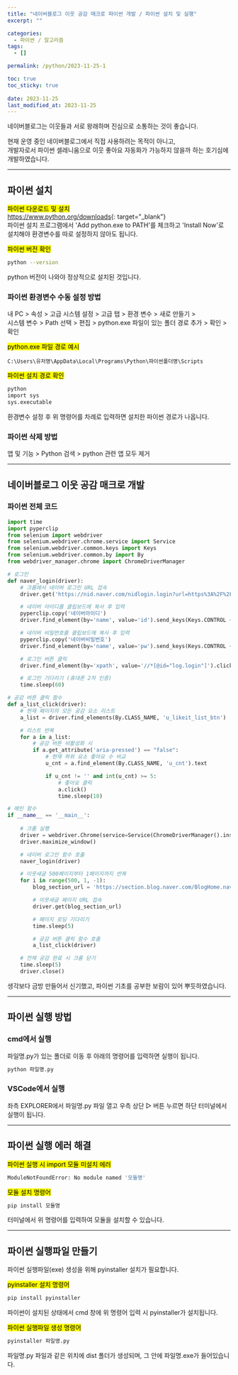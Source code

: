 ```yaml
---
title: "네이버블로그 이웃 공감 매크로 파이썬 개발 / 파이썬 설치 및 실행"
excerpt: ""

categories:
  - 파이썬 / 알고리즘
tags:
  - []

permalink: /python/2023-11-25-1

toc: true
toc_sticky: true
 
date: 2023-11-25
last_modified_at: 2023-11-25
---
```


네이버블로그는 이웃들과 서로 왕래하며 진심으로 소통하는 것이 좋습니다.

현재 운영 중인 네이버블로그에서 직접 사용하려는 목적이 아니고,  
개발자로서 파이썬 셀레니움으로 이웃 좋아요 자동화가 가능하지 않을까 하는 호기심에 개발하였습니다.  

---

## 파이썬 설치

<mark>파이썬 다운로드 및 설치</mark>  
<https://www.python.org/downloads>{: target="_blank"}  
파이썬 설치 프로그램에서 'Add python.exe to PATH'를 체크하고 'Install Now'로 설치해야 환경변수를 따로 설정하지 않아도 됩니다.

<mark>파이썬 버전 확인</mark>
```bash
python --version
```
python 버전이 나와야 정상적으로 설치된 것입니다.

### 파이썬 환경변수 수동 설정 방법

내 PC > 속성 > 고급 시스템 설정 > 고급 탭 > 환경 변수 > 새로 만들기 >  
시스템 변수 > Path 선택 > 편집 > python.exe 파일이 있는 폴더 경로 추가 > 확인 > 확인

<mark>python.exe 파일 경로 예시</mark>
```
C:\Users\유저명\AppData\Local\Programs\Python\파이썬폴더명\Scripts
```

<mark>파이썬 설치 경로 확인</mark>
```bash
python
import sys
sys.executable
```
환경변수 설정 후 위 명령어를 차례로 입력하면 설치한 파이썬 경로가 나옵니다.

### 파이썬 삭제 방법

앱 및 기능 > Python 검색 > python 관련 앱 모두 제거

---

## 네이버블로그 이웃 공감 매크로 개발

### 파이썬 전체 코드
```python
import time
import pyperclip
from selenium import webdriver
from selenium.webdriver.chrome.service import Service
from selenium.webdriver.common.keys import Keys
from selenium.webdriver.common.by import By
from webdriver_manager.chrome import ChromeDriverManager

# 로그인
def naver_login(driver):
    # 크롬에서 네이버 로그인 URL 접속
    driver.get('https://nid.naver.com/nidlogin.login?url=https%3A%2F%2Fsection.blog.naver.com%2FBlogHome.naver')

    # 네이버 아이디를 클립보드에 복사 후 입력
    pyperclip.copy('네이버아이디') 
    driver.find_element(by='name', value='id').send_keys(Keys.CONTROL + 'v')

    # 네이버 비밀번호를 클립보드에 복사 후 입력
    pyperclip.copy('네이버비밀번호')
    driver.find_element(by='name', value='pw').send_keys(Keys.CONTROL + 'v')

    # 로그인 버튼 클릭
    driver.find_element(by='xpath', value='//*[@id="log.login"]').click()

    # 로그인 기다리기 (휴대폰 2차 인증)
    time.sleep(60)

# 공감 버튼 클릭 함수
def a_list_click(driver):
    # 현재 페이지의 모든 공감 요소 리스트
    a_list = driver.find_elements(By.CLASS_NAME, 'u_likeit_list_btn')

    # 리스트 반복
    for a in a_list:
        # 공감 버튼 비활성화 시
        if a.get_attribute('aria-pressed') == "false":
            # 현재 하위 요소 좋아요 수 비교
            u_cnt = a.find_element(By.CLASS_NAME, 'u_cnt').text

            if u_cnt != '' and int(u_cnt) >= 5:
                # 좋아요 클릭
                a.click()
                time.sleep(10)

# 메인 함수
if __name__ == '__main__':
    
    # 크롬 실행
    driver = webdriver.Chrome(service=Service(ChromeDriverManager().install()))
    driver.maximize_window()

    # 네이버 로그인 함수 호출
    naver_login(driver)

    # 이웃새글 500페이지부터 1페이지까지 반복
    for i in range(500, 1, -1):
        blog_section_url = 'https://section.blog.naver.com/BlogHome.naver?directoryNo=0&currentPage=' + str(i) + '&groupId=0'

        # 이웃새글 페이지 URL 접속
        driver.get(blog_section_url)

        # 페이지 로딩 기다리기
        time.sleep(5)

        # 공감 버튼 클릭 함수 호출
        a_list_click(driver)

    # 전체 공감 완료 시 크롬 닫기
    time.sleep(5)
    driver.close()
```
생각보다 금방 만들어서 신기했고, 파이썬 기초를 공부한 보람이 있어 뿌듯하였습니다.

---

## 파이썬 실행 방법

### cmd에서 실행
파일명.py가 있는 폴더로 이동 후 아래의 명령어를 입력하면 실행이 됩니다.
```bash
python 파일명.py
```

### VSCode에서 실행
좌측 EXPLORER에서 파일명.py 파일 열고 우측 상단 ▷ 버튼 누르면 하단 터미널에서 실행이 됩니다.

---

## 파이썬 실행 에러 해결

<mark>파이썬 실행 시 import 모듈 미설치 에러</mark>
```bash
ModuleNotFoundError: No module named '모듈명'
```

<mark>모듈 설치 명령어</mark>
```bash
pip install 모듈명
```
터미널에서 위 명령어를 입력하여 모듈을 설치할 수 있습니다.

---

## 파이썬 실행파일 만들기

파이썬 실행파일(exe) 생성을 위해 pyinstaller 설치가 필요합니다.

<mark>pyinstaller 설치 명령어</mark>
```bash
pip install pyinstaller
```
파이썬이 설치된 상태에서 cmd 창에 위 명령어 입력 시 pyinstaller가 설치됩니다.

<mark>파이썬 실행파일 생성 명령어</mark>
```bash
pyinstaller 파일명.py
```
파일명.py 파일과 같은 위치에 dist 폴더가 생성되며, 그 안에 파일명.exe가 들어있습니다.
